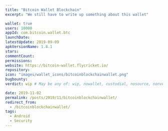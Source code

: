 ```yaml
---
title: "Bitcoin Wallet Blockchain"
excerpt: "We still have to write up something about this wallet"

wallet: true
users: 10000
appId: com.bitcoin.wallet.btc
launchDate:
latestUpdate: 2019-09-09
apkVersionName: 1.8.1
stars:
commentCount:
permissions:
website: https://bitcoin-wallet.flycricket.io/
repository:
icon: "images/wallet_icons/bitcoinblockchainwallet.png"
bugbounty:
verdict: wip # May be any of: wip, nowallet, custodial, nosource, nonverifiable, verifiable, bounty, cert1, cert2, cert3

date: 2019-11-02
permalink: /posts/2019/11/bitcoinblockchainwallet/
redirect_from:
  - /bitcoinblockchainwallet/
tags:
  - Android
  - Security
---
```


